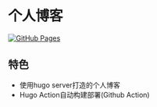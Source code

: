 # 个人博客
[![GitHub Pages](https://github.com/ketop/ketop.github.io/actions/workflows/action-gh-pages.yaml/badge.svg)](https://github.com/ketop/ketop.github.io/actions/workflows/action-gh-pages.yaml)

## 特色
- 使用hugo server打造的个人博客
- Hugo Action自动构建部署(Github Action)

